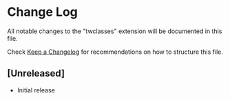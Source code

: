# Change Log

All notable changes to the "twclasses" extension will be documented in this file.

Check [Keep a Changelog](http://keepachangelog.com/) for recommendations on how to structure this file.

## [Unreleased]

- Initial release